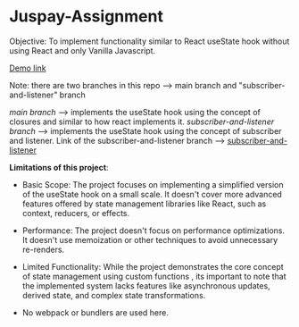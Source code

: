 # Juspay-Assignment
Objective: To implement functionality similar to React useState hook without using React and only Vanilla Javascript.

[Demo link](https://deepti0512.github.io/Juspay-Assignment/)

Note: there are two branches in this repo --> main branch and "subscriber-and-listener" branch

_main branch_ --> implements the useState hook using the concept of closures and similar to how react implements it.
_subscriber-and-listener branch_ --> implements the useState hook using the concept of subscriber and listener.
Link of the subscriber-and-listener branch --> [subscriber-and-listener](https://github.com/Deepti0512/Juspay-Assignment/tree/subscriber-and-listener)

__Limitations of this project__:
- Basic Scope: The project focuses on implementing a simplified version of the useState hook on a small scale. It doesn't cover more advanced features offered by state management libraries like React, such as context, reducers, or effects.

- Performance: The project doesn't focus on performance optimizations. It doesn't use memoization or other techniques to avoid unnecessary re-renders.

- Limited Functionality: While the project demonstrates the core concept of state management using custom functions , its important to note that the implemented system lacks features like asynchronous updates, derived state, and complex state transformations.

- No webpack or bundlers are used here.